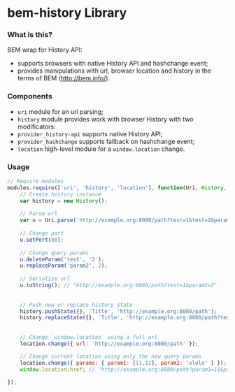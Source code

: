 bem-history Library
===================

### What is this?
BEM wrap for History API:
* supports browsers with native History API and hashchange event;
* provides manipulations with url, browser location and history in the terms of BEM (http://bem.info/).

### Components
* `uri` module for an url parsing;
* `history` module provides work with browser History with two modificators:
 * `provider_history-api` supports native History API;
 * `provider_hashchange` supports fallback on hashchange event;
* `location` high-level module for a `window.location` change.

### Usage

```js
// Require modules
modules.require(['uri', 'history', 'location'], function(Uri, History, location) {
    // Create history instance
    var history = new History();
    
    // Parse url
    var u = Uri.parse('http://example.org:8080/path?test=1&test=2&param2=22');
    
    // Change port
    u.setPort(80);
    
    // Change query params
    u.deleteParam('test', '2');
    u.replaceParam('param2', 2);
    
    // Serialize url
    u.toString(); // "http://example.org:8080/path?test=1&param2=2"
    
    
    // Push new or replace history state
    history.pushState({}, 'Title', 'http://example.org:8080/path');
    history.replaceState({}, 'Title', 'http://example.org:8080/path?test=1');
    
    
    // Change `window.location` using a full url
    location.change({ url: 'http://example.org:8080/path' });

    // Change current location using only the new query params
    location.change({ params: { param1: [11,12], param2: 'ololo' } });
    window.location.href; // "http://example.org:8080/path?param1=11&param1=12&param2=ololo"    
    
});
```
